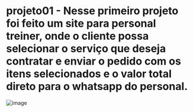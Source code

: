 # projeto01 - Nesse primeiro projeto foi feito um site para personal treiner, onde o cliente possa selecionar o serviço que deseja contratar e enviar o pedido com os itens selecionados e o valor total direto para o whatsapp do personal.
![image](https://user-images.githubusercontent.com/75620440/158485307-db5eb51b-c05a-4c95-85a9-64b07ffbd9e2.png)
